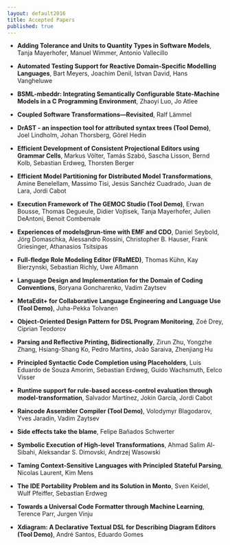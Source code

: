 ```yaml
---
layout: default2016
title: Accepted Papers
published: true
---
```


* **Adding Tolerance and Units to Quantity Types in Software Models**, Tanja Mayerhofer, Manuel Wimmer, Antonio Vallecillo

* **Automated Testing Support for Reactive Domain-Specific Modelling Languages**, Bart Meyers, Joachim Denil, Istvan David, Hans Vangheluwe

* **BSML-mbeddr: Integrating Semantically Configurable State-Machine Models in a C Programming Environment**, Zhaoyi Luo, Jo Atlee

* **Coupled Software Transformations—Revisited**, Ralf Lämmel

* **DrAST - an inspection tool for attributed syntax trees (Tool Demo)**, Joel Lindholm, Johan Thorsberg, Görel Hedin

* **Efficient Development of Consistent Projectional Editors using Grammar Cells**, Markus Völter, Tamás Szabó, Sascha Lisson, Bernd Kolb, Sebastian Erdweg, Thorsten Berger

* **Efficient Model Partitioning for Distributed Model Transformations**, Amine Benelellam, Massimo Tisi, Jesús Sanchéz Cuadrado, Juan de Lara, Jordi Cabot
	
* **Execution Framework of The GEMOC Studio (Tool Demo)**, Erwan Bousse, Thomas Degueule, Didier Vojtisek, Tanja Mayerhofer, Julien DeAntoni, Benoit Combemale

* **Experiences of models@run-time with EMF and CDO**, Daniel Seybold, Jörg Domaschka, Alessandro Rossini, Christopher B. Hauser, Frank Griesinger, Athanasios Tsitsipas

* **Full-fledge Role Modeling Editor (FRaMED)**, Thomas Kühn, Kay Bierzynski, Sebastian Richly, Uwe Aßmann

* **Language Design and Implementation for the Domain of Coding Conventions**, Boryana Goncharenko, Vadim Zaytsev

* **MetaEdit+ for Collaborative Language Engineering and Language Use (Tool Demo)**, Juha-Pekka Tolvanen

* **Object-Oriented Design Pattern for DSL Program Monitoring**, Zoé Drey, Ciprian Teodorov

* **Parsing and Reflective Printing, Bidirectionally**, Zirun Zhu, Yongzhe Zhang, Hsiang-Shang Ko, Pedro Martins, João Saraiva, Zhenjiang Hu

* **Principled Syntactic Code Completion using Placeholders**, Luís Eduardo de Souza Amorim, Sebastian Erdweg, Guido Wachsmuth, Eelco Visser

* **Runtime support for rule-based access-control evaluation through model-transformation**, Salvador Martínez, Jokin García, Jordi Cabot

* **Raincode Assembler Compiler (Tool Demo)**, Volodymyr Blagodarov, Yves Jaradin, Vadim Zaytsev

* **Side effects take the blame**, Felipe Bañados Schwerter

* **Symbolic Execution of High-level Transformations**, Ahmad Salim Al-Sibahi, Aleksandar S. Dimovski, Andrzej Wasowski

* **Taming Context-Sensitive Languages with Principled Stateful Parsing**, Nicolas Laurent, Kim Mens

* **The IDE Portability Problem and its Solution in Monto**, Sven Keidel, Wulf Pfeiffer, Sebastian Erdweg

* **Towards a Universal Code Formatter through Machine Learning**, Terence Parr, Jurgen Vinju

* **Xdiagram: A Declarative Textual DSL for Describing Diagram Editors (Tool Demo)**, André Santos, Eduardo Gomes
